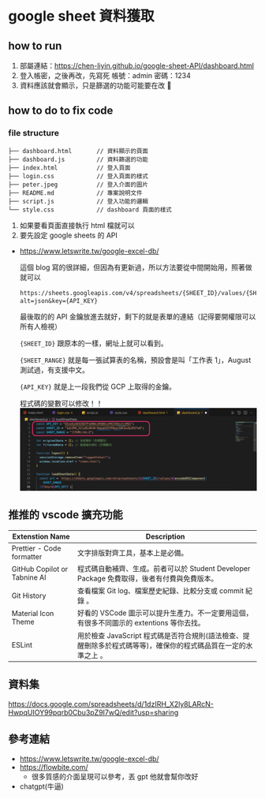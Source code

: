 # google sheet 資料獲取

## how to run

1. 部屬連結：https://chen-liyin.github.io/google-sheet-API/dashboard.html
2. 登入帳密，之後再改，先寫死
   帳號：admin
   密碼：1234
3. 資料應該就會顯示，只是篩選的功能可能要在改 🫠

## how to do to fix code

### file structure

```text
├── dashboard.html       // 資料顯示的頁面
├── dashboard.js         // 資料篩選的功能
├── index.html           // 登入頁面
├── login.css            // 登入頁面的樣式
├── peter.jpeg           // 登入介面的圖片
├── README.md            // 專案說明文件
├── script.js            // 登入功能的邏輯
└── style.css            // dashboard 頁面的樣式
```

1. 如果要看頁面直接執行 html 檔就可以
2. 要先設定 google sheets 的 API

- https://www.letswrite.tw/google-excel-db/

  這個 blog 寫的很詳細，但因為有更新過，所以方法要從中間開始用，照著做就可以

  ```
  https://sheets.googleapis.com/v4/spreadsheets/{SHEET_ID}/values/{SHEET_RANGE}?alt=json&key={API_KEY}
  ```

  最後取的的 API 金鑰放進去就好，剩下的就是表單的連結（記得要開權限可以所有人檢視）

  `{SHEET_ID}` 跟原本的一樣，網址上就可以看到。

  `{SHEET_RANGE}` 就是每一張試算表的名稱，預設會是叫「工作表 1」，August 測試過，有支援中文。

  `{API_KEY}` 就是上一段我們從 GCP 上取得的金鑰。

  程式碼的變數可以修改！！
  ![](截圖%202025-07-10%20晚上11.22.01.png)

## 推推的 vscode 擴充功能

| Extenstion Name              | Description                                                                                                     |
| ---------------------------- | --------------------------------------------------------------------------------------------------------------- |
| Prettier - Code formatter    | 文字排版對齊工具，基本上是必備。                                                                                |
| GitHub Copilot or Tabnine AI | 程式碼自動補齊、生成。前者可以於 Student Developer Package 免費取得，後者有付費與免費版本。                     |
| Git History                  | 查看檔案 Git log、檔案歷史紀錄、比較分支或 commit 紀錄 。                                                       |
| Material Icon Theme          | 好看的 VSCode 圖示可以提升生產力。不一定要用這個，有很多不同圖示的 extentions 等你去找。                        |
| ESLint                       | 用於檢查 JavaScript 程式碼是否符合規則(語法檢查、提醒刪除多於程式碼等等)，確保你的程式碼品質在一定的水準之上 。 |

## 資料集

https://docs.google.com/spreadsheets/d/1dzIRH_X2ly8LARcN-HwpqUIOY99pqrb0Cbu3pZ9I7wQ/edit?usp=sharing

## 參考連結

- https://www.letswrite.tw/google-excel-db/
- https://flowbite.com/
  - 很多質感的介面呈現可以參考，丟 gpt 他就會幫你改好
- chatgpt(牛逼)
